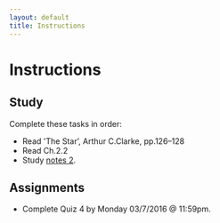 ```yaml
---
layout: default
title: Instructions
---
```



# Instructions #


## Study

Complete these tasks in order:

+ Read  'The Star’, Arthur C.Clarke, pp.126–128 
+ Read Ch.2.2
+ Study [notes 2](/Teaching/Examined/God/Handout2). 


## Assignments

+ Complete Quiz 4 by Monday 03/7/2016 @ 11:59pm.
